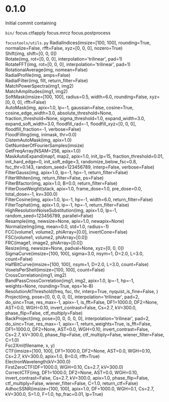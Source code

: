 # 0.1.0

Initial commit containing

`bin/`
focus.ctfapply
focus.mrcz
focus.postprocess

`focustools/utils.py`
RadialIndices(imsize=[100, 100], rounding=True, normalize=False, rfft=False, xyz=[0, 0, 0], nozero=True)  
Shift(img, shift=[0, 0, 0])  
Rotate(img, rot=[0, 0, 0], interpolation='trilinear', pad=1)  
RotateFFT(img, rot=[0, 0, 0], interpolation='trilinear', pad=1)  
RotationalAverage(img, nomean=False)  
RadialProfile(img, amps=False)  
RadialFilter(img, filt, return_filter=False)  
MatchPowerSpectra(img1, img2)  
MatchAmplitudes(img1, img2)  
SoftMask(imsize=[100, 100], radius=0.5, width=6.0, rounding=False, xyz=[0, 0, 0], rfft=False)  
AutoMask(img, apix=1.0, lp=-1, gaussian=False, cosine=True, cosine_edge_width=3.0, absolute_threshold=None, fraction_threshold=None, sigma_threshold=1.0, expand_width=3.0, expand_soft_width=3.0, floodfill_rad=-1, floodfill_xyz=[0, 0, 0], floodfill_fraction=-1, verbose=False)  
FloodFilling(img, inimask, thr=0.0)  
CistemAutoMask(img, apix=1.0)  
GetNumberOfFourierSamples(imsize)  
GetFreqArray(NSAM=256, apix=1.0)  
MaskAutoExpand(map1, map2, apix=1.0, init_lp=15, fraction_threshold=0.01, init_hard_edge=0, init_soft_edge=3, randomize_below_fsc=0.8, fsc_thr=0.143, random_seed=123456789, interp=False, verbose=False)  
FilterGauss(img, apix=1.0, lp=-1, hp=-1, return_filter=False)  
FilterWhiten(img, return_filter=False, ps=False)  
FilterBfactor(img, apix=1.0, B=0.0, return_filter=False)  
FilterDoseWeight(stack, apix=1.0, frame_dose=1.0, pre_dose=0.0, total_dose=-1, kv=300.0)  
FilterCosine(img, apix=1.0, lp=-1, hp=-1, width=6.0, return_filter=False)  
FilterTophat(img, apix=1.0, lp=-1, hp=-1, return_filter=False)  
HighResolutionNoiseSubstitution(img, apix=1.0, lp=-1, random_seed=123456789, parallel=False)  
Resample(img, newsize=None, apix=1.0, newapix=None)  
NormalizeImg(img, mean=0.0, std=1.0, radius=-1)  
FCC(volume1, volume2, phiArray=[0.0], invertCone=False)  
FSC(volume1, volume2, phiArray=[0.0])  
FRC(image1, image2, phiArray=[0.0])  
Resize(img, newsize=None, padval=None, xyz=[0, 0, 0])  
SigmaCurve(imsize=[100, 100], sigma=3.0, nsym=1, D=2.0, L=3.0, count=False)  
HalfBitCurve(imsize=[100, 100], nsym=1, D=2.0, L=3.0, count=False)  
VoxelsPerShell(imsize=[100, 100], count=False)  
CrossCorrelation(img1, img2)  
BandPassCrossCorrelation(img1, img2, apix=1.0, lp=-1, hp=-1, weights=None, rounding=True, eps=1e-8)  
ResolutionAtThreshold(freq, fsc, thr, interp=True, nyquist_is_fine=False, )  
Project(img, pose=[0, 0, 0, 0, 0], interpolation='trilinear', pad=2, do_sinc=True, res_max=-1, apix=-1, is_fft=False, DF1=1000.0, DF2=None, AST=0.0, WGH=0.10, invert_contrast=False, Cs=2.7, kV=300.0, phase_flip=False, ctf_multiply=False)  
BackProject(img, pose=[0, 0, 0, 0, 0], interpolation='trilinear', pad=2, do_sinc=True, res_max=-1, apix=-1, return_weights=True, is_fft=False, DF1=1000.0, DF2=None, AST=0.0, WGH=0.10, invert_contrast=False, Cs=2.7, kV=300.0, phase_flip=False, ctf_multiply=False, wiener_filter=False, C=1.0)  
Fsc2Xml(filename, x, y)  
CTF(imsize=[100, 100], DF1=1000.0, DF2=None, AST=0.0, WGH=0.10, Cs=2.7, kV=300.0, apix=1.0, B=0.0, rfft=True)  
ElectronWavelength(kV=300.0)  
FirstZeroCTF(DF=1000.0, WGH=0.10, Cs=2.7, kV=300.0)  
CorrectCTF(img, DF1=1000.0, DF2=None, AST=0.0, WGH=0.10, invert_contrast=False, Cs=2.7, kV=300.0, apix=1.0, phase_flip=False, ctf_multiply=False, wiener_filter=False, C=1.0, return_ctf=False)  
AdhocSSNR(imsize=[100, 100], apix=1.0, DF=1000.0, WGH=0.1, Cs=2.7, kV=300.0, S=1.0, F=1.0, hp_frac=0.01, lp=True)  
